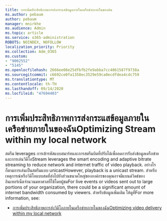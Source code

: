 ```yaml
---
title: การเพิ่มประสิทธิภาพการส่งกระแสข้อมูลภายในเครือข่ายภายในของฉัน
ms.author: pebaum
author: pebaum
manager: mnirkhe
ms.audience: Admin
ms.topic: article
ms.service: o365-administration
ROBOTS: NOINDEX, NOFOLLOW
localization_priority: Priority
ms.collection: Adm_O365
ms.custom:
- "9002552"
- "5145"
ms.openlocfilehash: 2666ee08e25dfbfb2fe9abba7cc4061587f9738a
ms.sourcegitcommit: c6692ce0fa1358ec3529e59ca0ecdfdea4cdc759
ms.translationtype: MT
ms.contentlocale: th-TH
ms.lasthandoff: 09/14/2020
ms.locfileid: "47694403"
---
```

# <a name="optimizing-stream-within-my-local-network"></a><span data-ttu-id="8fd18-102">การเพิ่มประสิทธิภาพการส่งกระแสข้อมูลภายในเครือข่ายภายในของฉัน</span><span class="sxs-lookup"><span data-stu-id="8fd18-102">Optimizing Stream within my local network</span></span>

<span data-ttu-id="8fd18-103">สตรีม leverages การเข้ารหัสแบบสมาร์ทและการสตรีมบิตที่ปรับได้เพื่อลดการรับส่งข้อมูลเครือข่ายและการเล่นวิดีโอ</span><span class="sxs-lookup"><span data-stu-id="8fd18-103">Stream leverages the smart encoding and adaptive bitrate streaming to reduce network and internet traffic of video playback.</span></span> <span data-ttu-id="8fd18-104">อย่างไรก็ตามการเล่นเป็นสตรีมแบบ unicast</span><span class="sxs-lookup"><span data-stu-id="8fd18-104">However, playback is a unicast stream.</span></span> <span data-ttu-id="8fd18-105">สำหรับเหตุการณ์หรือวิดีโอแบบสดที่ส่งไปยังส่วนขนาดใหญ่ขององค์กรของคุณอาจมีแบนด์วิดธ์ของอินเทอร์เน็ตจำนวนมหาศาลที่ใช้โดยผู้ชม</span><span class="sxs-lookup"><span data-stu-id="8fd18-105">For live events or videos sent out to large portions of your organization, there could be a significant amount of internet bandwidth consumed by viewers.</span></span> <span data-ttu-id="8fd18-106">สำหรับข้อมูลเพิ่มเติม ให้ดูที่</span><span class="sxs-lookup"><span data-stu-id="8fd18-106">For more information, see:</span></span>

- [<span data-ttu-id="8fd18-107">การเพิ่มประสิทธิภาพการส่งวิดีโอภายในเครือข่ายภายในของฉัน</span><span class="sxs-lookup"><span data-stu-id="8fd18-107">Optimizing video delivery within my local network</span></span>](https://docs.microsoft.com/stream/network-overview#optimizing-video-delivery-within-my-local-network)
